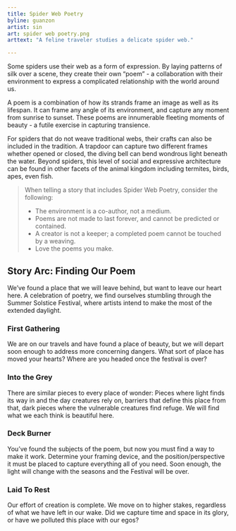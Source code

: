 ```yaml
---
title: Spider Web Poetry
byline: guanzon
artist: sin
art: spider web poetry.png
arttext: "A feline traveler studies a delicate spider web."

---
```


Some spiders use their web as a form of expression. By laying patterns of silk over a scene, they create their own “poem” - a collaboration with their environment to express a complicated relationship with the world around us.

A poem is a combination of how its strands frame an image as well as its lifespan. It can frame any angle of its environment, and capture any moment from sunrise to sunset. These poems are innumerable fleeting moments of beauty - a futile exercise in capturing transience.

For spiders that do not weave traditional webs, their crafts can also be included in the tradition. A trapdoor can capture two different frames whether opened or closed, the diving bell can bend wondrous light beneath the water. Beyond spiders, this level of social and expressive architecture can be found in other facets of the animal kingdom including termites, birds, apes, even fish.

> When telling a story that includes Spider Web Poetry, consider the following:
>
> * The environment is a co-author, not a medium.
> * Poems are not made to last forever, and cannot be predicted or contained.
> * A creator is not a keeper; a completed poem cannot be touched by a weaving.
> * Love the poems you make.


## Story Arc: Finding Our Poem

We’ve found a place that we will leave behind, but want to leave our heart here. A celebration of poetry, we find ourselves stumbling through the Summer Solstice Festival, where artists intend to make the most of the extended daylight. 


### First Gathering

We are on our travels and have found a place of beauty, but we will depart soon enough to address more concerning dangers. What sort of place has moved your hearts? Where are you headed once the festival is over?


### Into the Grey

There are similar pieces to every place of wonder: Pieces where light finds its way in and the day creatures rely on, barriers that define this place from that, dark pieces where the vulnerable creatures find refuge. We will find what we each think is beautiful here.


### Deck Burner

You’ve found the subjects of the poem, but now you must find a way to make it work. Determine your framing device, and the position/perspective it must be placed to capture everything all of you need. Soon enough, the light will change with the seasons and the Festival will be over.


### Laid To Rest

Our effort of creation is complete. We move on to higher stakes, regardless of what we have left in our wake. Did we capture time and space in its glory, or have we polluted this place with our egos?

